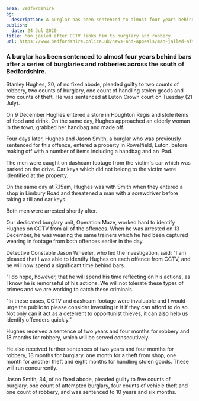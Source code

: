 ```yaml
area: Bedfordshire
og:
  description: A burglar has been sentenced to almost four years behind bars after a series of burglaries and robberies across the south of Bedfordshire.
publish:
  date: 24 Jul 2020
title: Man jailed after CCTV links him to burglary and robbery
url: https://www.bedfordshire.police.uk/news-and-appeals/man-jailed-after-cctv-links-burglary-robbery
```

### A burglar has been sentenced to almost four years behind bars after a series of burglaries and robberies across the south of Bedfordshire.

Stanley Hughes, 20, of no fixed abode, pleaded guilty to two counts of robbery, two counts of burglary, one count of handling stolen goods and two counts of theft. He was sentenced at Luton Crown court on Tuesday (21 July).

On 9 December Hughes entered a store in Houghton Regis and stole items of food and drink. On the same day, Hughes approached an elderly woman in the town, grabbed her handbag and made off.

Four days later, Hughes and Jason Smith, a burglar who was previously sentenced for this offence, entered a property in Rowelfield, Luton, before making off with a number of items including a handbag and an iPad.

The men were caught on dashcam footage from the victim's car which was parked on the drive. Car keys which did not belong to the victim were identified at the property.

On the same day at 7.15am, Hughes was with Smith when they entered a shop in Limbury Road and threatened a man with a screwdriver before taking a till and car keys.

Both men were arrested shortly after.

Our dedicated burglary unit, Operation Maze, worked hard to identify Hughes on CCTV from all of the offences. When he was arrested on 13 December, he was wearing the same trainers which he had been captured wearing in footage from both offences earlier in the day.

Detective Constable Jason Wheeler, who led the investigation, said: "I am pleased that I was able to identify Hughes on each offence from CCTV, and he will now spend a significant time behind bars.

"I do hope, however, that he will spend his time reflecting on his actions, as I know he is remorseful of his actions. We will not tolerate these types of crimes and we are working to catch these criminals.

"In these cases, CCTV and dashcam footage were invaluable and I would urge the public to please consider investing in it if they can afford to do so. Not only can it act as a deterrent to opportunist thieves, it can also help us identify offenders quickly."

Hughes received a sentence of two years and four months for robbery and 18 months for robbery, which will be served consecutively.

He also received further sentences of two years and four months for robbery, 18 months for burglary, one month for a theft from shop, one month for another theft and eight months for handling stolen goods. These will run concurrently.

Jason Smith, 34, of no fixed abode, pleaded guilty to five counts of burglary, one count of attempted burglary, four counts of vehicle theft and one count of robbery, and was sentenced to 10 years and six months.

